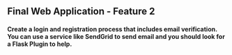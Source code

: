 ## Final Web Application - Feature 2
#### Create a login and registration process that includes email verification.  You can use a service like SendGrid to send email and you should look for a Flask Plugin to help.

